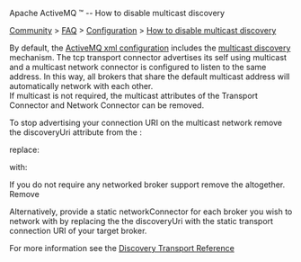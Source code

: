 Apache ActiveMQ ™ -- How to disable multicast discovery 

[Community](community.html) > [FAQ](faq.html) > [Configuration](configuration.html) > [How to disable multicast discovery](how-to-disable-multicast-discovery.html)


By default, the [ActiveMQ xml configuration](xml-configuration.html) includes the [multicast discovery](discovery.html) mechanism. The tcp transport connector advertises its self using multicast and a multicast network connector is configured to listen to the same address. In this way, all brokers that share the default multicast address will automatically network with each other.  
If multicast is not required, the multicast attributes of the Transport Connector and Network Connector can be removed.

To stop advertising your connection URI on the multicast network remove the discoveryUri attribute from the <transportConnector/>:

replace:

<transportConnector name="openwire" uri="tcp://localhost:61616" discoveryUri="multicast://default"/>

with:

<transportConnector name="openwire" uri="tcp://localhost:61616" />

If you do not require any networked broker support remove the <networkConnector/> altogether. Remove

<networkConnector name="default-nc" uri="multicast://default"/>

Alternatively, provide a static networkConnector for each broker you wish to network with by replacing the the discoveryUri with the static transport connection URI of your target broker.

For more information see the [Discovery Transport Reference](discovery-transport-reference.html)

